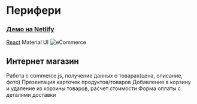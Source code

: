 # Перифери
### [Демо на Netlify](https://agitated-albattani-a426e7.netlify.app/)
[React](https://img.shields.io/badge/-React-333333?style=flat&logo=react)
Material UI
![eCommerce](https://imgur.com/CruQXfI)

## Интернет магазин
Работа с commerce.js, получение данных о товарах(цена, описание, фото)
Презентация карточек продуктов/товаров
Добавление в корзину и удаление из корзины товаров, расчет стоимости
Форма оплаты с деталями доставки